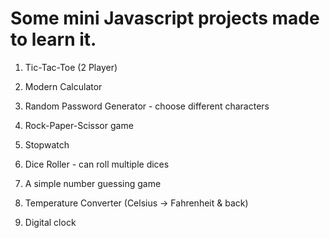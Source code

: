 # Some mini Javascript projects made to learn it.

1. Tic-Tac-Toe (2 Player)

2. Modern Calculator

3. Random Password Generator - choose different
   characters

4. Rock-Paper-Scissor game

5. Stopwatch

6. Dice Roller - can roll multiple dices

7. A simple number guessing game

8. Temperature Converter (Celsius -> Fahrenheit & back)

9. Digital clock
